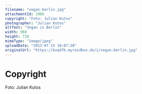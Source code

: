 ```yaml
---
filename: "vegan-berlin.jpg"
attachmentId: 1966
copyright: "Foto: Julian Kutos"
photographer: "Julian Kutos"
altText: "Vegan in Berlin"
width: 960
height: 720
mimeType: "image/jpeg"
uploadDate: "2013-07-15 10:07:20"
originalUrl: "https://bxq4fb.myraidbox.de/i/vegan-berlin.jpg"
---
```


# Copyright

Foto: Julian Kutos
